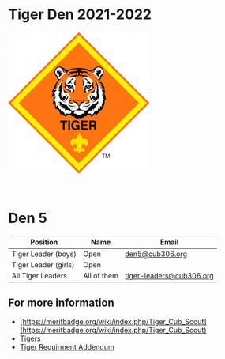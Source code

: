 # Tiger Den 2021-2022 #

![alt text](../../images/dens/tiger.png "cub scout tiger rank")

<br clear="both">

# Den 5

| Position              | Name             | Email |
| --------------------- | ---------------- | ----- |
| Tiger Leader (boys)   | Open             | [den5@cub306.org](mailto:den5@cub306.org) |
| Tiger Leader (girls)  | Open             |  |
| All Tiger Leaders     | All of them      | [tiger-leaders@cub306.org](mailto:tiger-leaders@cub306.org) |

## For more information ##

* [https://meritbadge.org/wiki/index.php/Tiger_Cub_Scout](https://meritbadge.org/wiki/index.php/Tiger_Cub_Scout)
* [Tigers](https://cubscouts.org/library/welcome-to-tiger-cub-scouting/)
* [Tiger Requirment Addendum](https://filestore.scouting.org/filestore/cubscouts/pdf/Tiger_Addendum.pdf)